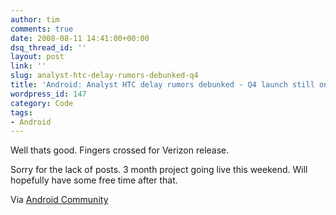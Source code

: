 ```yaml
---
author: tim
comments: true
date: 2008-08-11 14:41:00+00:00
dsq_thread_id: ''
layout: post
link: ''
slug: analyst-htc-delay-rumors-debunked-q4
title: 'Android: Analyst HTC delay rumors debunked - Q4 launch still on track'
wordpress_id: 147
category: Code
tags:
- Android
---
```


Well thats good. Fingers crossed for Verizon release.  
  
Sorry for the lack of posts. 3 month project going live this weekend. Will
hopefully have some free time after that.  
  
Via [Android Community](https://androidcommunity.com/analyst-htc-delay-rumors-debunked-q4-launch-still-on-track-20080808/)
